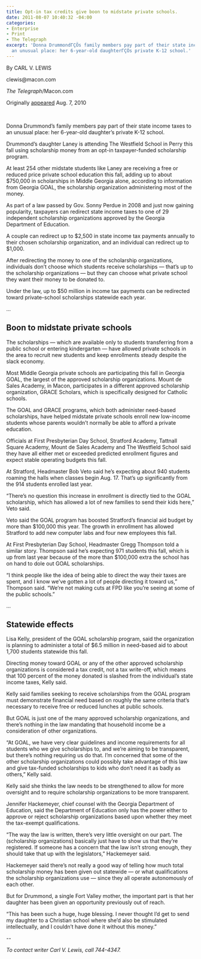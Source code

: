 ```yaml
---
title: Opt-in tax credits give boon to midstate private schools.
date: 2011-08-07 10:40:32 -04:00
categories:
- Enterprise
- Print
- The Telegraph
excerpt: 'Donna DrummondΓÇÖs family members pay part of their state income taxes to
  an unusual place: her 6-year-old daughterΓÇÖs private K-12 school.'
---
```


<p>By CARL V. LEWIS</p>
<p>clewis@macon.com</p>
<p><em>The Telegraph</em>/Macon.com</p>
<p>Originally <a href="http://www.macon.com/2010/08/07/1221132/opt-in-tax-credits-give-midstate.html">appeared</a> Aug. 7, 2010</p>
<p>&nbsp;</p>
<p>Donna Drummond’s family members pay part of their state income taxes to an unusual place: her 6-year-old daughter’s private K-12 school.</p>
<p>Drummond’s daughter Laney is attending The Westfield School in Perry this fall using scholarship money from an opt-in taxpayer-funded scholarship program.</p>
<p>At least 254 other midstate students like Laney are receiving a free or reduced price private school education this fall, adding up to about $750,000 in scholarships in Middle Georgia alone, according to information from Georgia GOAL, the scholarship organization administering most of the money.</p>
<p>As part of a law passed by Gov. Sonny Perdue in 2008 and just now gaining popularity, taxpayers can redirect state income taxes to one of 29 independent scholarship organizations approved by the Georgia Department of Education.</p>
<p>A couple can redirect up to $2,500 in state income tax payments annually to their chosen scholarship organization, and an individual can redirect up to $1,000.</p>
<p>After redirecting the money to one of the scholarship organizations, individuals don’t choose which students receive scholarships — that’s up to the scholarship organizations — but they can choose what private school they want their money to be donated to.</p>
<p>Under the law, up to $50 million in income tax payments can be redirected toward private-school scholarships statewide each year.</p>
<p>...</p>
<h2><strong>Boon to midstate private schools</strong></h2>
<p>The scholarships — which are available only to students transferring from a public school or entering kindergarten — have allowed private schools in the area to recruit new students and keep enrollments steady despite the slack economy.</p>
<p>Most Middle Georgia private schools are participating this fall in Georgia GOAL, the largest of the approved scholarship organizations. Mount de Sales Academy, in Macon, participates in a different approved scholarship organization, GRACE Scholars, which is specifically designed for Catholic schools.</p>
<p>The GOAL and GRACE programs, which both administer need-based scholarships, have helped midstate private schools enroll new low-income students whose parents wouldn’t normally be able to afford a private education.</p>
<p>Officials at First Presbyterian Day School, Stratford Academy, Tattnall Square Academy, Mount de Sales Academy and The Westfield School said they have all either met or exceeded predicted enrollment figures and expect stable operating budgets this fall.</p>
<p>At Stratford, Headmaster Bob Veto said he’s expecting about 940 students roaming the halls when classes begin Aug. 17. That’s up significantly from the 914 students enrolled last year.</p>
<p>“There’s no question this increase in enrollment is directly tied to the GOAL scholarship, which has allowed a lot of new families to send their kids here,” Veto said.</p>
<p>Veto said the GOAL program has boosted Stratford’s financial aid budget by more than $100,000 this year. The growth in enrollment has allowed Stratford to add new computer labs and four new employees this fall.</p>
<p>At First Presbyterian Day School, Headmaster Gregg Thompson told a similar story. Thompson said he’s expecting 971 students this fall, which is up from last year because of the more than $100,000 extra the school has on hand to dole out GOAL scholarships.</p>
<p>“I think people like the idea of being able to direct the way their taxes are spent, and I know we’ve gotten a lot of people directing it toward us,” Thompson said. “We’re not making cuts at FPD like you’re seeing at some of the public schools.”</p>
<p>...</p>
<h2><strong>Statewide effects</strong></h2>
<p>Lisa Kelly, president of the GOAL scholarship program, said the organization is planning to administer a total of $6.5 million in need-based aid to about 1,700 students statewide this fall.</p>
<p>Directing money toward GOAL or any of the other approved scholarship organizations is considered a tax credit, not a tax write-off, which means that 100 percent of the money donated is slashed from the individual’s state income taxes, Kelly said.</p>
<p>Kelly said families seeking to receive scholarships from the GOAL program must demonstrate financial need based on roughly the same criteria that’s necessary to receive free or reduced lunches at public schools.</p>
<p>But GOAL is just one of the many approved scholarship organizations, and there’s nothing in the law mandating that household income be a consideration of other organizations.</p>
<p>“At GOAL, we have very clear guidelines and income requirements for all students who we give scholarships to, and we’re aiming to be transparent, but there’s nothing requiring us do that. I’m concerned that some of the other scholarship organizations could possibly take advantage of this law and give tax-funded scholarships to kids who don’t need it as badly as others,” Kelly said.</p>
<p>Kelly said she thinks the law needs to be strengthened to allow for more oversight and to require scholarship organizations to be more transparent.</p>
<p>Jennifer Hackemeyer, chief counsel with the Georgia Department of Education, said the Department of Education only has the power either to approve or reject scholarship organizations based upon whether they meet the tax-exempt qualifications.</p>
<p>“The way the law is written, there’s very little oversight on our part. The (scholarship organizations) basically just have to show us that they’re registered. If someone has a concern that the law isn’t strong enough, they should take that up with the legislators,” Hackemeyer said.</p>
<p>Hackemeyer said there’s not really a good way of telling how much total scholarship money has been given out statewide — or what qualifications the scholarship organizations use — since they all operate autonomously of each other.</p>
<p>But for Drummond, a single Fort Valley mother, the important part is that her daughter has been given an opportunity previously out of reach.</p>
<p>“This has been such a huge, huge blessing. I never thought I’d get to send my daughter to a Christian school where she’d also be stimulated intellectually, and I couldn’t have done it without this money.”</p>
<p>--</p>
<p><em>To contact writer Carl V. Lewis, call 744-4347.</em></p>
